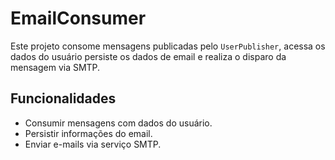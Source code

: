 # EmailConsumer

Este projeto consome mensagens publicadas pelo `UserPublisher`, acessa os dados do usuário persiste os dados de email e realiza o disparo da mensagem via SMTP.

## Funcionalidades

- Consumir mensagens com dados do usuário.
- Persistir informações do email.
- Enviar e-mails via serviço SMTP.
